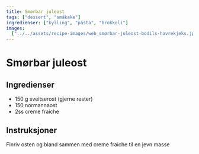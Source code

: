 ```yaml
---
title: Smørbar juleost
tags: ["dessert", "småkake"]
ingredienser: ["kylling", "pasta", "brokkoli"]
images:
  ["../../assets/recipe-images/web_smørbar-juleost-bodils-havrekjeks.jpg"]
---
```


# Smørbar juleost

## Ingredienser

- 150 g sveitserost (gjerne rester)
- 150 normannaost
- 2ss creme fraiche

## Instruksjoner

Finriv osten og bland sammen med creme fraiche til en jevn masse
